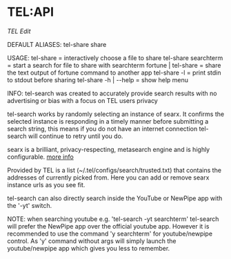 # TEL:API

_TEL Edit_

DEFAULT ALIASES:
tel-share
share


USAGE:
tel-share		= interactively choose a file to share 
tel-share searchterm	= start a search for file to share with searchterm
fortune | tel-share 	= share the text output of fortune command to another app
tel-share -l		= print stdin to stdout before sharing
tel-share -h | --help 	= show help menu

INFO:
tel-search was created to accurately provide search results with no advertising or bias with a focus on TEL users privacy

tel-search works by randomly selecting an instance of searx. 
It confirms the selected instance is responding in a timely manner before submitting a search string, this means if you do not have an internet connection tel-search will continue to retry until you do.

searx is a brilliant, privacy-respecting, metasearch engine and is highly configurable. [more info](https://en.wikipedia.org/wiki/Searx)

Provided by TEL is a list (~/.tel/configs/search/trusted.txt) that contains the addresses of currently picked from. Here you can add or remove searx instance urls as you see fit.

tel-search can also directly search inside the YouTube or NewPipe app with the '-yt' switch.

NOTE:
when searching youtube e.g. 'tel-search -yt searchterm' 
tel-search will prefer the NewPipe app over the official youtube app.
However it is recommended to use the command 'y searchterm' for youtube/newpipe control. As 'y' command without args will simply launch the youtube/newpipe app which gives you less to remember.
